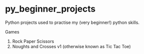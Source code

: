 # py_beginner_projects

Python projects used to practise my (very beginner!) python skills.

Games
1. Rock Paper Scissors
2. Noughts and Crosses v1 (otherwise known as Tic Tac Toe) 
